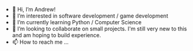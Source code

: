- 👋 Hi, I’m Andrew!
- 👀 I’m interested in software development / game development
- 🌱 I’m currently learning Python / Computer Science
- 💞️ I’m looking to collaborate on small projects. I'm still very new to this and am hoping to build experience.
- 📫 How to reach me ... 

<!---
Crash-Sasek/Crash-Sasek is a ✨ special ✨ repository because its `README.md` (this file) appears on your GitHub profile.
You can click the Preview link to take a look at your changes.
--->
